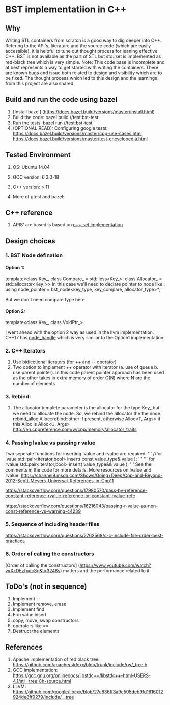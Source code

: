 # BST implementatiion in C++

## Why
Writing STL containers from scratch is a good way to dig deeper into C++. Refering to the API's, literature and the source code (which are easily accessible), it is helpful to tune out thought process for leaning effective C++. 
BST is not available as the part of STL but std::set is implemented as red-black tree which is very simple. 
Note: This code base is incomplete and at best represents a way to get started with writing the containers. There are known bugs and issue both related to design and visibility which are to be fixed. 
The thought process which led to this design and the learnings from this project are also shared.


## Build and run the code  using bazel
1. [Install bazel] (https://docs.bazel.build/versions/master/install.html)
2. Build the code: bazel build //test:bst-test
3. Run the tests: bazel run //test:bst-test
4. (OPTIONAL READ): Configuring google tests: https://docs.bazel.build/versions/master/cpp-use-cases.html
https://docs.bazel.build/versions/master/test-encyclopedia.html

## Tested Environment
1. OS: Ubuntu 14.04
2. GCC version: 6.3.0-18
3. C++ version: > 11

2. More of gtest and bazel: 

## C++ reference
1. APIS' are based is based on [c++ set implementation](http://en.cppreference.com/w/cpp/container/set)

## Design choices
### 1. BST Node defination
#### Option 1:   
template<class Key_, class Compare_ = std::less<Key_>, class Allocator_ = std::allocator<Key_>> 
In this case we'll need to declare pointer to node like :
using node_pointer    = bst_node<key_type, key_compare, allocator_type>*;

But we don't need compare type here

#### Option 2:  
template<class Key_, class VoidPtr_>

I went ahead with the option 2 way as used in the llvm implementation. C++17 has [node_handle](http://en.cppreference.com/w/cpp/container/node_handle) which is very similar to the Option1 implementation

### 2. C++ Iterators
1. Use bidiectional iterators (for ++ and -- operator)
2. Two option to implement ++ operator with iterator (a. use of queue b. use parent pointer). In this code parent pointer approach has been used as the other takes in extra memory of order O(N) where N are the number of elements

### 3. Rebind:
1. The allocator templete parameter is the allocator for the type Key_ but we need to allocate the node. So, we rebind the allocator the the node.
rebind_alloc<T>	Alloc::rebind<T>::other if present, otherwise Alloc<T, Args> if this Alloc is Alloc<U, Args>
http://en.cppreference.com/w/cpp/memory/allocator_traits

### 4. Passing lvalue vs passing r value
Two seperate functions for inserting lvalue and rvalue are required. 
'''
//for lvaue
std::pair<iterator,bool> insert( const value_type& value );
'''
'''
for rvalue
std::pair<iterator,bool> insert( value_type&& value );
'''
See the comments in the code for more details.
More resources on lvalue and rvalue:
https://channel9.msdn.com/Shows/Going+Deep/Cpp-and-Beyond-2012-Scott-Meyers-Universal-References-in-Cpp11

https://stackoverflow.com/questions/17980570/pass-by-reference-constant-reference-rvalue-reference-or-constant-rvalue-refe

https://stackoverflow.com/questions/16216043/passing-r-value-as-non-const-reference-vs-warning-c4239

### 5. Sequence of including header files
https://stackoverflow.com/questions/2762568/c-c-include-file-order-best-practices

### 6. Order of calling the constructors
  [Order of calling the constructors] (https://www.youtube.com/watch?v=XkDEzfpdcSg&t=3248s) matters and the performance related to it

 ## ToDo's (not in sequence)
1. Implement --
2. Implement remove, erase
3. Implement find
4. Fix rvalue insert
5. copy, move, swap constructors 
6. operators like ==
7. Destruct the elements

 ## References
1. Apache implementation of red black tree: https://github.com/apache/stdcxx/blob/trunk/include/rw/_tree.h
2. GCC implementation: https://gcc.gnu.org/onlinedocs/libstdc++/libstdc++-html-USERS-4.1/stl__tree_8h-source.html
3. LLVM: https://github.com/google/libcxx/blob/27c836ff3a9c505deb9fd1616012924de8ff9279/include/__tree



